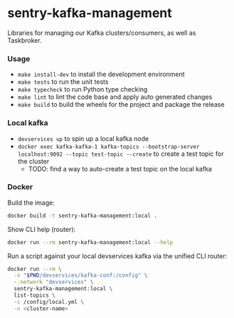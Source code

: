 # sentry-kafka-management
Libraries for managing our Kafka clusters/consumers, as well as Taskbroker.


### Usage
- `make install-dev` to install the development environment
- `make tests` to run the unit tests
- `make typecheck` to run Python type checking
- `make lint` to lint the code base and apply auto generated changes
- `make build` to build the wheels for the project and package the release

### Local kafka
- `devservices up` to spin up a local kafka node
- `docker exec kafka-kafka-1 kafka-topics --bootstrap-server localhost:9092 --topic test-topic --create` to create a test topic for the cluster
  - TODO: find a way to auto-create a test topic on the local kafka

### Docker

Build the image:

```bash
docker build -t sentry-kafka-management:local .
```

Show CLI help (router):

```bash
docker run --rm sentry-kafka-management:local --help
```

Run a script against your local devservices kafka via the unified CLI router:

```bash
docker run --rm \
  -v "$PWD/devservices/kafka-conf:/config" \
  --network "devservices" \
  sentry-kafka-management:local \
  list-topics \
  -c /config/local.yml \
  -n <cluster-name>
```
